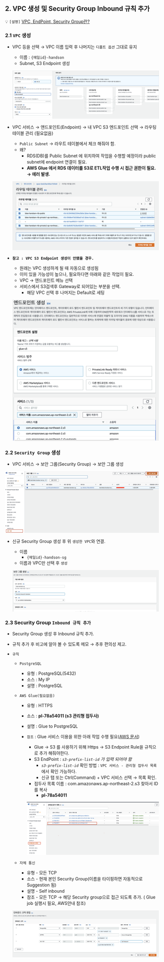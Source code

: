 ## 2. VPC 생성 및 Security Group Inbound 규칙 추가

💡 `[설명]`
[VPC, EndPoint, Security Group란?](https://www.notion.so/VPC-EndPoint-Security-Group-c5539bd8b3cb4749949cb035bf96134c?pvs=21)


### 2.1 `VPC` 생성

- VPC 등을 선택 → VPC 이름 입력 후 나머지는 `디폴트 옵션` 그대로 유지
    - 이름 : `{메일id}-handson`
    - Subnet, S3 Endpoint 생성
    
    ![Untitled](../img/Untitled%202.png)
    
- VPC 서비스 → 앤드포인트(Endpoint) → 내 VPC S3 엔드포인트 선택 → 라우팅 테이블 관리 (필요없음)
    - `Public Subnet` → 라우트 테이블에서 체크 해줘야 함.
    - 왜?
        - RDS(DB)를 Public Subnet 에 위치하여 작업을 수행할 예정이라 public subnet에 endpoint 연결이 필요.
        - **AWS Glue 에서 RDS 데이터를 S3로 ETL작업 수행 시 접근 권한이 필요. → 에러 발생.**
    
    ![Untitled](../img/Untitled%203.png)
    
- **`참고 : VPC S3 Endpoint 생성이 안됐을 경우.`**
    - 원래는 VPC 생성하게 될 때 자동으로 생성됨
    - 이미 있을 가능성이 높으나, 필요하다면 아래와 같은 작업이 필요.
    - VPC → 엔드포인트 메뉴 선택
    - 서비스에서 S3검색후 Gateway로 되어있는 부분을 선택.
        - 해당 VPC 선택 후 나머지는 Default로 세팅
    
    ![Untitled](../img/Untitled%204.png)
    

### 2.2 `Security Group` 생성

- VPC 서비스 → 보안 그룹(Security Group) → 보안 그룹 생성

![Untitled](../img/Untitled%205.png)

- 신규 Security Group 생성 후 위 `생성한 VPC`와 연결.
    - 이름
        - `{메일id}-handson-sg`
    - 이름과 VPC만 선택 후 `생성`
    
    ![Untitled](../img/Untitled%206.png)
    

### 2.3 Security Group `Inbound 규칙 추가`

- Security Group 생성 후 Inbound 규칙 추가.
- 규칙 추가 후 비고에 알아 볼 수 있도록 메모 → 추후 편의성 제고.
- `규칙`
    - `PostgreSQL`
        - 유형 : PostgreSQL(5432)
        - 소스 : My IP
        - 설명 : PostgreSQL
    - `AWS Glue(필요없음)`
        - 유형 : HTTPS
        - 소스 : **pl-78a54011 (s3 관리형 접두사)**
        - 설명 : Glue to PostgreSQL
        - `참조` : Glue 서비스 이용을 위한 아래 작업 수행 필요([AWS 문서](https://docs.aws.amazon.com/ko_kr/glue/latest/dg/setup-vpc-for-glue-access.html))
            - Glue → S3 를 사용하기 위해 Https → S3 Endpoint Rule을 규칙으로 추가 해줘야한다.
            - S3 EndPoint : *`s3-prefix-list-id` 가 입력 되어야 함*
                - *`s3-prefix-list-id`* 확인 방법 : `VPC 서비스 - 관리형 접두사 목록`에서 확인 가능하다.
                - 신규 탭 또는 Ctrl(Command) + VPC 서비스 선택 → 목록 확인.
            - 접두사 목록 이름 : com.amazonaws.ap-northeast-2.s3 찾아서 ID를 복사
                - **pl-78a54011**
            
            ![Untitled](../img/Untitled%207.png)
            
    - `자체 통신`
        - 유형 - 모든 TCP
        - 소스 - 현재 본인 Security Group(이름을 타이핑하면 자동적으로 Suggestion 됨)
        - 설명 - Self inbound
        - 참조 - 모든 TCP → 해당 Security group으로 접근 되도록 추가. ( Glue job 실행시 필요, AWS안내 참조)
    
    ![Untitled](../img/Untitled%208.png)